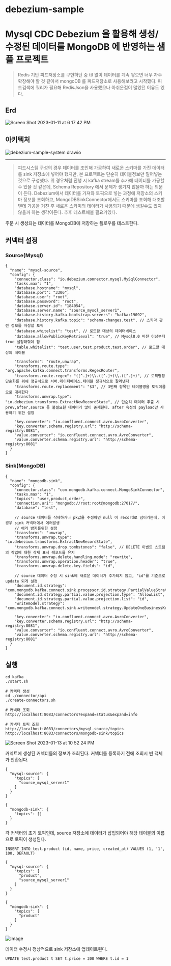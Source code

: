 # debezium-sample
# Mysql CDC Debezium 을 활용해 생성/수정된 데이터를 MongoDB 에 반영하는 샘플 프로젝트

> Redis 기반 피드저장소를 구현하던 중 ttl 없이 데이터를 계속 쌓으면 너무 자주 확장해야 할 것 같아서 mongoDB 를 피드저장소로 사용해보려고 시작했다.
> 피드검색에 쿼리가 필요해 RedisJson을 사용했으나 아쉬운점이 많았던 이유도 있다.
## Erd
![Screen Shot 2023-01-11 at 6 17 42 PM](https://user-images.githubusercontent.com/57822562/211766504-96be7e05-d4da-4a2f-b337-4bd78ff83c5b.png)

## 아키텍처
![debezium-sample-system drawio](https://user-images.githubusercontent.com/57822562/212319059-00c937de-f840-44f3-a58b-2fc14c95eea6.png)

---

> 피드시스템 구성의 경우 데이터를 조인해 가공하여 새로운 스키마를 가진 데이터를 sink 저장소에 넣어야 했지만, 본 프로젝트는 단순히 테이블정보만 밀어넣는것으로 구성했다.
> 위 경우처럼 진행 시 kafka stream를 추가해 데이터를 가공할 수 있을 것 같은데, Schema Repository 에서 문제가 생기지 않을까 하는 의문이 든다.
> Debezium에서 데이터를 가져와 토픽으로 넣는 과정에 저장소의 스키마 정보를 조회하고, MongoDBSinkConnector에서도 스키마를 조회해 대조할텐데 가공을 거친 후 새로운 스카미의 데이터가 사용되기 때문에 생길수도 있지 않을까 하는 생각이든다. 추후 테스트해볼 필요가있다.

주문 시 생성되는 데이터를 MongoDB에 저장하는 플로우를 테스트한다.

## 커넥터 설정

### Source(Mysql)
```
{
  "name": "mysql-source",
  "config": {
    "connector.class": "io.debezium.connector.mysql.MySqlConnector",
    "tasks.max": "1",
    "database.hostname": "mysql",
    "database.port": "3306",
    "database.user": "root",
    "database.password": "root",
    "database.server.id": "184054",
    "database.server.name": "source_mysql_server1",
    "database.history.kafka.bootstrap.servers": "kafka:19092",
    "database.history.kafka.topic": "schema-changes.test", // 스키마 관련 정보를 저장할 토픽
    "database.whitelist": "test", // 로드할 대상의 데이터베이스
    "database.allowPublicKeyRetrieval": "true", // Mysql8.0 버전 이상부터 true 설정해줘야 함
    "table.whitelist": "test.user,test.product,test.order", // 로드할 대상의 테이블

    "transforms": "route,unwrap",
    "transforms.route.type": "org.apache.kafka.connect.transforms.RegexRouter",
    "transforms.route.regex": "([^.]+)\\.([^.]+)\\.([^.]+)", // 토픽명칭 단순화를 위해 정규식으로 서버.데이터베이스.테이블 정규식으로 잘라낸다
    "transforms.route.replacement": "$3", // 3번째 항목인 테이블명을 토픽이름으로 대체한다
    "transforms.unwrap.type": "io.debezium.transforms.ExtractNewRecordState", // 단순히 데이터 추출 시 prev,after,source 등 불필요한 데이터가 많이 존재한다. after 속성의 payload만 사용하기 위한 설정

    "key.converter": "io.confluent.connect.avro.AvroConverter",
    "key.converter.schema.registry.url": "http://schema-registry:8081",
    "value.converter": "io.confluent.connect.avro.AvroConverter",
    "value.converter.schema.registry.url": "http://schema-registry:8081"
  }
}

```

### Sink(MongoDB)
```
{
  "name": "mongodb-sink",
  "config": {
    "connector.class": "com.mongodb.kafka.connect.MongoSinkConnector",
    "tasks.max": "1",
    "topics": "user,product,order",
    "connection.uri": "mongodb://root:root@mongodb:27017/",
    "database": "test",

    // source 데이터를 삭제하거나 pk값을 수정하면 null 이 record로 넘어가는데, 이 경우 sink 커넥터에서 에러발생
    // 에러 방지를위한 설정
    "transforms": "unwrap",
    "transforms.unwrap.type": "io.debezium.transforms.ExtractNewRecordState",
    "transforms.unwrap.drop.tombstones": "false", // DELETE 이벤트 스트림의 작업에 대한 삭제 표시 레코드를 유지
    "transforms.unwrap.delete.handling.mode": "rewrite",
    "transforms.unwrap.operation.header": "true",
    "transforms.unwrap.delete.key.fields": "id",

    // source 데이터 수정 시 sink에 새로운 데이터가 추가되지 않고, "id"를 기준으로 update 되게 설정
    "document.id.strategy": "com.mongodb.kafka.connect.sink.processor.id.strategy.PartialValueStrategy",
    "document.id.strategy.partial.value.projection.type": "AllowList",
    "document.id.strategy.partial.value.projection.list": "id",
    "writemodel.strategy": "com.mongodb.kafka.connect.sink.writemodel.strategy.UpdateOneBusinessKeyTimestampStrategy",

    "key.converter": "io.confluent.connect.avro.AvroConverter",
    "key.converter.schema.registry.url": "http://schema-registry:8081",
    "value.converter": "io.confluent.connect.avro.AvroConverter",
    "value.converter.schema.registry.url": "http://schema-registry:8081"
  }
}
```


## 실행
```
cd kafka
./start.sh

# 커텍터 생성
cd ./connector/api
./create-connectors.sh
```

```
# 커넥터 조회
http://localhost:8083/connectors?expand=status&expand=info

# 커넥터 토픽 조회
http://localhost:8083/connectors/mysql-source/topics
http://localhost:8083/connectors/mongodb-sink/topics
```

![Screen Shot 2023-01-13 at 10 52 24 PM](https://user-images.githubusercontent.com/57822562/212335696-eea9be4e-7427-46ad-89d2-6e6d3f2465d5.png)

커넥트에 생성된 커넥터들의 정보가 조회된다. 커넥터를 등록하기 전에 조회시 빈 객체가 반환된다.




```
{
  "mysql-source": {
    "topics": [
      "source_mysql_server1"
    ]
  }
}

{
  "mongodb-sink": {
    "topics": []
  }
}

```
각 커넥터의 초기 토픽인데, source 저장소에 데이터가 삽입되어야 해당 테이블의 이름으로 토픽이 생성된다.

```
INSERT INTO test.product (id, name, price, created_at) VALUES (1, '1', 100, DEFAULT)

{
  "mysql-source": {
    "topics": [
      "product",
      "source_mysql_server1"
    ]
  }
}

{
  "mongodb-sink": {
    "topics": [
      "product"
    ]
  }
}
```

![image](https://user-images.githubusercontent.com/57822562/212335608-f01fa077-adbe-4058-906f-89e9e926a81e.png)


데이터 수정시 정상적으로 sink 저장소에 업데이트된다.
```
UPDATE test.product t SET t.price = 200 WHERE t.id = 1
```
